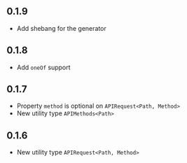 ## 0.1.9

- Add shebang for the generator

## 0.1.8

- Add `oneOf` support

## 0.1.7

- Property `method` is optional on `APIRequest<Path, Method>`
- New utility type `APIMethods<Path>`

## 0.1.6

- New utility type `APIRequest<Path, Method>`
